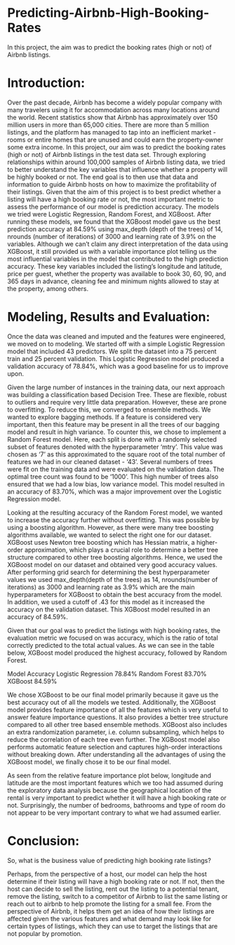 # Predicting-Airbnb-High-Booking-Rates
In this project, the aim was to predict the booking rates (high or not) of Airbnb listings.

# Introduction:

Over the past decade, Airbnb has become a widely popular company with many travelers using it for accommodation across many locations around the world. Recent statistics show that Airbnb has approximately over 150 million users in more than 65,000 cities. There are more than 5 million listings, and the platform has managed to tap into an inefficient market - rooms or entire homes that are unused and could earn the property-owner some extra income.
In this project, our aim was to predict the booking rates (high or not) of Airbnb listings in the test data set. Through exploring relationships within around 100,000 samples of Airbnb listing data, we tried to better understand the key variables that influence whether a property will be highly booked or not. The end goal is to then use that data and information to guide Airbnb hosts on how to maximize the profitability of their listings. Given that the aim of this project is to best predict whether a listing will have a high booking rate or not, the most important metric to assess the performance of our model is prediction accuracy.
The models we tried were Logistic Regression, Random Forest, and XGBoost. After running these models, we found that the XGBoost model gave us the best prediction accuracy at 84.59% using max_depth (depth of the trees) of 14, nrounds (number of iterations) of 3000 and learning rate of 3.9% on the variables. Although we can’t claim any direct interpretation of the data using XGBoost, it still provided us with a variable importance plot telling us the most influential variables in the model that contributed to the high prediction accuracy. These key variables included the listing’s longitude and latitude, price per guest, whether the property was available to book 30, 60, 90, and 365 days in advance, cleaning fee and minimum nights allowed to stay at the property, among others.

# Modeling, Results and Evaluation:

Once the data was cleaned and imputed and the features were engineered, we moved on to modeling. We started off with a simple Logistic Regression model that included 43 predictors. We split the dataset into a 75 percent train and  25 percent validation. This Logistic Regression model produced a validation accuracy of 78.84%, which was a good baseline for us to improve upon.  

Given the large number of instances in the training data, our next approach was building a classification based Decision Tree. These are flexible, robust to outliers and require very little data preparation. However, these are prone to overfitting. To reduce this, we converged to ensemble methods. We wanted to explore bagging methods. If a feature is considered very important, then this feature may be present in all the trees of our bagging model and result in high variance. To counter this, we chose to implement a Random Forest model. Here, each split is done with a randomly selected subset of features denoted with the hyperparameter ‘mtry’. This value was chosen as ‘7’ as this approximated to the square root of the total number of features we had in our cleaned dataset - ‘43’. Several numbers of trees were fit on the training data and were evaluated on the validation data. The optimal tree count was found to be ‘1000’. This high number of trees also ensured that we had a low bias, low variance model. This model resulted in an accuracy of 83.70%, which was a major improvement over the Logistic Regression model.

Looking at the resulting accuracy of the Random Forest model, we wanted to increase the accuracy further without overfitting. This was possible by using a boosting algorithm. However, as there were many tree boosting algorithms available, we wanted to select the right one for our dataset. XGBoost uses Newton tree boosting which has Hessian matrix, a higher-order approximation, which plays a crucial role to determine a better tree structure compared to other tree boosting algorithms. Hence, we used the XGBoost model on our dataset and obtained very good accuracy values. After performing grid search for determining the best hyperparameter values we used max_depth(depth of the trees) as 14, nrounds(number of iterations) as 3000 and learning rate as 3.9% which are the main hyperparameters for XGBoost to obtain the best accuracy from the model. In addition, we used a cutoff of .43 for this model as it increased the accuracy on the validation dataset. This XGBoost model resulted in an accuracy of 84.59%.

Given that our goal was to predict the listings with high booking rates, the evaluation metric we focused on was accuracy, which is the ratio of total correctly predicted to the total actual values. As we can see in the table below, XGBoost model produced the highest accuracy, followed by Random Forest.

Model
Accuracy
Logistic Regression
78.84%
Random Forest
83.70%
XGBoost
84.59%
  
We chose XGBoost to be our final model primarily because it gave us the best accuracy out of all the models we tested. Additionally, the XGBoost model provides feature importance of all the features which is very useful to answer feature importance questions. It also provides a better tree structure compared to all other tree based ensemble methods. XGBoost also includes an extra randomization parameter, i.e. column subsampling, which helps to reduce the correlation of each tree even further. The XGBoost model also performs automatic feature selection and captures high-order interactions without breaking down. After understanding all the advantages of using the XGBoost model, we finally chose it to be our final model.

As seen from the relative feature importance plot below, longitude and latitude are the most important features which we too had assumed during the exploratory data analysis because the geographical location of the rental is very important to predict whether it will have a high booking rate or not. Surprisingly, the number of bedrooms, bathrooms and type of room do not appear to be very important contrary to what we had assumed earlier.

# Conclusion:

So, what is the business value of predicting high booking rate listings? 

Perhaps, from the perspective of a host, our model can help the host determine if their listing will have a high booking rate or not. If not, then the host can decide to sell the listing, rent out the listing to a potential tenant, remove the listing, switch to a competitor of Airbnb to list the same listing or reach out to airbnb to help promote the listing for a small fee. 
From the perspective of Airbnb, it helps them get an idea of how their listings are affected given the various features and what demand may look like for certain types of listings, which they can use to target the listings that are not popular by promotion.
